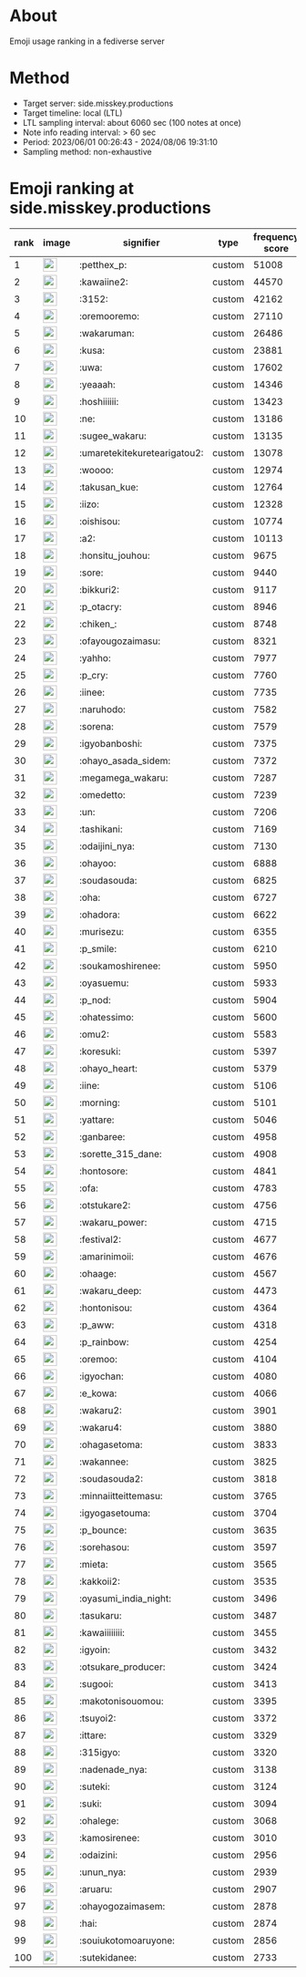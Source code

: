 # About
Emoji usage ranking in a fediverse server

# Method
- Target server: side.misskey.productions
- Target timeline: local (LTL)
- LTL sampling interval: about 6060 sec (100 notes at once)
- Note info reading interval: > 60 sec
- Period: 2023/06/01 00:26:43 - 2024/08/06 19:31:10 
- Sampling method: non-exhaustive

# Emoji ranking at side.misskey.productions

|rank|image|signifier|type|frequency score|
|----|----|----|----|----|
|1|<img height="24" src="https://side.misskey.productions/emoji/petthex_p.webp">|:petthex_p:|custom|51008|
|2|<img height="24" src="https://side.misskey.productions/emoji/kawaiine2.webp">|:kawaiine2:|custom|44570|
|3|<img height="24" src="https://side.misskey.productions/emoji/3152.webp">|:3152:|custom|42162|
|4|<img height="24" src="https://side.misskey.productions/emoji/oremooremo.webp">|:oremooremo:|custom|27110|
|5|<img height="24" src="https://side.misskey.productions/emoji/wakaruman.webp">|:wakaruman:|custom|26486|
|6|<img height="24" src="https://side.misskey.productions/emoji/kusa.webp">|:kusa:|custom|23881|
|7|<img height="24" src="https://side.misskey.productions/emoji/uwa.webp">|:uwa:|custom|17602|
|8|<img height="24" src="https://side.misskey.productions/emoji/yeaaah.webp">|:yeaaah:|custom|14346|
|9|<img height="24" src="https://side.misskey.productions/emoji/hoshiiiiii.webp">|:hoshiiiiii:|custom|13423|
|10|<img height="24" src="https://side.misskey.productions/emoji/ne.webp">|:ne:|custom|13186|
|11|<img height="24" src="https://side.misskey.productions/emoji/sugee_wakaru.webp">|:sugee_wakaru:|custom|13135|
|12|<img height="24" src="https://side.misskey.productions/emoji/umaretekitekuretearigatou2.webp">|:umaretekitekuretearigatou2:|custom|13078|
|13|<img height="24" src="https://side.misskey.productions/emoji/woooo.webp">|:woooo:|custom|12974|
|14|<img height="24" src="https://side.misskey.productions/emoji/takusan_kue.webp">|:takusan_kue:|custom|12764|
|15|<img height="24" src="https://side.misskey.productions/emoji/iizo.webp">|:iizo:|custom|12328|
|16|<img height="24" src="https://side.misskey.productions/emoji/oishisou.webp">|:oishisou:|custom|10774|
|17|<img height="24" src="https://side.misskey.productions/emoji/a2.webp">|:a2:|custom|10113|
|18|<img height="24" src="https://side.misskey.productions/emoji/honsitu_jouhou.webp">|:honsitu_jouhou:|custom|9675|
|19|<img height="24" src="https://side.misskey.productions/emoji/sore.webp">|:sore:|custom|9440|
|20|<img height="24" src="https://side.misskey.productions/emoji/bikkuri2.webp">|:bikkuri2:|custom|9117|
|21|<img height="24" src="https://side.misskey.productions/emoji/p_otacry.webp">|:p_otacry:|custom|8946|
|22|<img height="24" src="https://side.misskey.productions/emoji/chiken_.webp">|:chiken_:|custom|8748|
|23|<img height="24" src="https://side.misskey.productions/emoji/ofayougozaimasu.webp">|:ofayougozaimasu:|custom|8321|
|24|<img height="24" src="https://side.misskey.productions/emoji/yahho.webp">|:yahho:|custom|7977|
|25|<img height="24" src="https://side.misskey.productions/emoji/p_cry.webp">|:p_cry:|custom|7760|
|26|<img height="24" src="https://side.misskey.productions/emoji/iinee.webp">|:iinee:|custom|7735|
|27|<img height="24" src="https://side.misskey.productions/emoji/naruhodo.webp">|:naruhodo:|custom|7582|
|28|<img height="24" src="https://side.misskey.productions/emoji/sorena.webp">|:sorena:|custom|7579|
|29|<img height="24" src="https://side.misskey.productions/emoji/igyobanboshi.webp">|:igyobanboshi:|custom|7375|
|30|<img height="24" src="https://side.misskey.productions/emoji/ohayo_asada_sidem.webp">|:ohayo_asada_sidem:|custom|7372|
|31|<img height="24" src="https://side.misskey.productions/emoji/megamega_wakaru.webp">|:megamega_wakaru:|custom|7287|
|32|<img height="24" src="https://side.misskey.productions/emoji/omedetto.webp">|:omedetto:|custom|7239|
|33|<img height="24" src="https://side.misskey.productions/emoji/un.webp">|:un:|custom|7206|
|34|<img height="24" src="https://side.misskey.productions/emoji/tashikani.webp">|:tashikani:|custom|7169|
|35|<img height="24" src="https://side.misskey.productions/emoji/odaijini_nya.webp">|:odaijini_nya:|custom|7130|
|36|<img height="24" src="https://side.misskey.productions/emoji/ohayoo.webp">|:ohayoo:|custom|6888|
|37|<img height="24" src="https://side.misskey.productions/emoji/soudasouda.webp">|:soudasouda:|custom|6825|
|38|<img height="24" src="https://side.misskey.productions/emoji/oha.webp">|:oha:|custom|6727|
|39|<img height="24" src="https://side.misskey.productions/emoji/ohadora.webp">|:ohadora:|custom|6622|
|40|<img height="24" src="https://side.misskey.productions/emoji/murisezu.webp">|:murisezu:|custom|6355|
|41|<img height="24" src="https://side.misskey.productions/emoji/p_smile.webp">|:p_smile:|custom|6210|
|42|<img height="24" src="https://side.misskey.productions/emoji/soukamoshirenee.webp">|:soukamoshirenee:|custom|5950|
|43|<img height="24" src="https://side.misskey.productions/emoji/oyasuemu.webp">|:oyasuemu:|custom|5933|
|44|<img height="24" src="https://side.misskey.productions/emoji/p_nod.webp">|:p_nod:|custom|5904|
|45|<img height="24" src="https://side.misskey.productions/emoji/ohatessimo.webp">|:ohatessimo:|custom|5600|
|46|<img height="24" src="https://side.misskey.productions/emoji/omu2.webp">|:omu2:|custom|5583|
|47|<img height="24" src="https://side.misskey.productions/emoji/koresuki.webp">|:koresuki:|custom|5397|
|48|<img height="24" src="https://side.misskey.productions/emoji/ohayo_heart.webp">|:ohayo_heart:|custom|5379|
|49|<img height="24" src="https://side.misskey.productions/emoji/iine.webp">|:iine:|custom|5106|
|50|<img height="24" src="https://side.misskey.productions/emoji/morning.webp">|:morning:|custom|5101|
|51|<img height="24" src="https://side.misskey.productions/emoji/yattare.webp">|:yattare:|custom|5046|
|52|<img height="24" src="https://side.misskey.productions/emoji/ganbaree.webp">|:ganbaree:|custom|4958|
|53|<img height="24" src="https://side.misskey.productions/emoji/sorette_315_dane.webp">|:sorette_315_dane:|custom|4908|
|54|<img height="24" src="https://side.misskey.productions/emoji/hontosore.webp">|:hontosore:|custom|4841|
|55|<img height="24" src="https://side.misskey.productions/emoji/ofa.webp">|:ofa:|custom|4783|
|56|<img height="24" src="https://side.misskey.productions/emoji/otstukare2.webp">|:otstukare2:|custom|4756|
|57|<img height="24" src="https://side.misskey.productions/emoji/wakaru_power.webp">|:wakaru_power:|custom|4715|
|58|<img height="24" src="https://side.misskey.productions/emoji/festival2.webp">|:festival2:|custom|4677|
|59|<img height="24" src="https://side.misskey.productions/emoji/amarinimoii.webp">|:amarinimoii:|custom|4676|
|60|<img height="24" src="https://side.misskey.productions/emoji/ohaage.webp">|:ohaage:|custom|4567|
|61|<img height="24" src="https://side.misskey.productions/emoji/wakaru_deep.webp">|:wakaru_deep:|custom|4473|
|62|<img height="24" src="https://side.misskey.productions/emoji/hontonisou.webp">|:hontonisou:|custom|4364|
|63|<img height="24" src="https://side.misskey.productions/emoji/p_aww.webp">|:p_aww:|custom|4318|
|64|<img height="24" src="https://side.misskey.productions/emoji/p_rainbow.webp">|:p_rainbow:|custom|4254|
|65|<img height="24" src="https://side.misskey.productions/emoji/oremoo.webp">|:oremoo:|custom|4104|
|66|<img height="24" src="https://side.misskey.productions/emoji/igyochan.webp">|:igyochan:|custom|4080|
|67|<img height="24" src="https://side.misskey.productions/emoji/e_kowa.webp">|:e_kowa:|custom|4066|
|68|<img height="24" src="https://side.misskey.productions/emoji/wakaru2.webp">|:wakaru2:|custom|3901|
|69|<img height="24" src="https://side.misskey.productions/emoji/wakaru4.webp">|:wakaru4:|custom|3880|
|70|<img height="24" src="https://side.misskey.productions/emoji/ohagasetoma.webp">|:ohagasetoma:|custom|3833|
|71|<img height="24" src="https://side.misskey.productions/emoji/wakannee.webp">|:wakannee:|custom|3825|
|72|<img height="24" src="https://side.misskey.productions/emoji/soudasouda2.webp">|:soudasouda2:|custom|3818|
|73|<img height="24" src="https://side.misskey.productions/emoji/minnaiitteittemasu.webp">|:minnaiitteittemasu:|custom|3765|
|74|<img height="24" src="https://side.misskey.productions/emoji/igyogasetouma.webp">|:igyogasetouma:|custom|3704|
|75|<img height="24" src="https://side.misskey.productions/emoji/p_bounce.webp">|:p_bounce:|custom|3635|
|76|<img height="24" src="https://side.misskey.productions/emoji/sorehasou.webp">|:sorehasou:|custom|3597|
|77|<img height="24" src="https://side.misskey.productions/emoji/mieta.webp">|:mieta:|custom|3565|
|78|<img height="24" src="https://side.misskey.productions/emoji/kakkoii2.webp">|:kakkoii2:|custom|3535|
|79|<img height="24" src="https://side.misskey.productions/emoji/oyasumi_india_night.webp">|:oyasumi_india_night:|custom|3496|
|80|<img height="24" src="https://side.misskey.productions/emoji/tasukaru.webp">|:tasukaru:|custom|3487|
|81|<img height="24" src="https://side.misskey.productions/emoji/kawaiiiiiiii.webp">|:kawaiiiiiiii:|custom|3455|
|82|<img height="24" src="https://side.misskey.productions/emoji/igyoin.webp">|:igyoin:|custom|3432|
|83|<img height="24" src="https://side.misskey.productions/emoji/otsukare_producer.webp">|:otsukare_producer:|custom|3424|
|84|<img height="24" src="https://side.misskey.productions/emoji/sugooi.webp">|:sugooi:|custom|3413|
|85|<img height="24" src="https://side.misskey.productions/emoji/makotonisouomou.webp">|:makotonisouomou:|custom|3395|
|86|<img height="24" src="https://side.misskey.productions/emoji/tsuyoi2.webp">|:tsuyoi2:|custom|3372|
|87|<img height="24" src="https://side.misskey.productions/emoji/ittare.webp">|:ittare:|custom|3329|
|88|<img height="24" src="https://side.misskey.productions/emoji/315igyo.webp">|:315igyo:|custom|3320|
|89|<img height="24" src="https://side.misskey.productions/emoji/nadenade_nya.webp">|:nadenade_nya:|custom|3138|
|90|<img height="24" src="https://side.misskey.productions/emoji/suteki.webp">|:suteki:|custom|3124|
|91|<img height="24" src="https://side.misskey.productions/emoji/suki.webp">|:suki:|custom|3094|
|92|<img height="24" src="https://side.misskey.productions/emoji/ohalege.webp">|:ohalege:|custom|3068|
|93|<img height="24" src="https://side.misskey.productions/emoji/kamosirenee.webp">|:kamosirenee:|custom|3010|
|94|<img height="24" src="https://side.misskey.productions/emoji/odaizini.webp">|:odaizini:|custom|2956|
|95|<img height="24" src="https://side.misskey.productions/emoji/unun_nya.webp">|:unun_nya:|custom|2939|
|96|<img height="24" src="https://side.misskey.productions/emoji/aruaru.webp">|:aruaru:|custom|2907|
|97|<img height="24" src="https://side.misskey.productions/emoji/ohayogozaimasem.webp">|:ohayogozaimasem:|custom|2878|
|98|<img height="24" src="https://side.misskey.productions/emoji/hai.webp">|:hai:|custom|2874|
|99|<img height="24" src="https://side.misskey.productions/emoji/souiukotomoaruyone.webp">|:souiukotomoaruyone:|custom|2856|
|100|<img height="24" src="https://side.misskey.productions/emoji/sutekidanee.webp">|:sutekidanee:|custom|2733|
